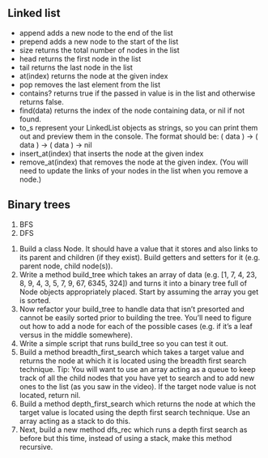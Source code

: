 ## Linked list 
* append adds a new node to the end of the list
* prepend adds a new node to the start of the list
* size returns the total number of nodes in the list
* head returns the first node in the list
* tail returns the last node in the list
* at(index) returns the node at the given index
* pop removes the last element from the list
* contains? returns true if the passed in value is in the list and otherwise returns false.
* find(data) returns the index of the node containing data, or nil if not found.
* to_s represent your LinkedList objects as strings, so you can print them out and preview them in the console. The format should be: ( data ) -> ( data ) -> ( data ) -> nil
* insert_at(index) that inserts the node at the given index
* remove_at(index) that removes the node at the given index. (You will need to update the links of your nodes in the list when you remove a node.)

## Binary trees
1) BFS
2) DFS


1. Build a class Node. It should have a value that it stores and also links to its parent and children (if they exist). Build getters and setters for it (e.g. parent node, child node(s)).
2. Write a method build_tree which takes an array of data (e.g. [1, 7, 4, 23, 8, 9, 4, 3, 5, 7, 9, 67, 6345, 324]) and turns it into a binary tree full of Node objects appropriately placed. Start by assuming the array you get is sorted.
3. Now refactor your build_tree to handle data that isn’t presorted and cannot be easily sorted prior to building the tree. You’ll need to figure out how to add a node for each of the possible cases (e.g. if it’s a leaf versus in the middle somewhere).
4. Write a simple script that runs build_tree so you can test it out.
5. Build a method breadth_first_search which takes a target value and returns the node at which it is located using the breadth first search technique. Tip: You will want to use an array acting as a queue to keep track of all the child nodes that you have yet to search and to add new ones to the list (as you saw in the video). If the target node value is not located, return nil.
6. Build a method depth_first_search which returns the node at which the target value is located using the depth first search technique. Use an array acting as a stack to do this.
7. Next, build a new method dfs_rec which runs a depth first search as before but this time, instead of using a stack, make this method recursive.